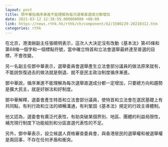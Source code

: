 ```yaml
---
layout: post
title: 鄧中華指循序漸進不能理解為每次選舉直選成分都增加
date: 2021-03-12 12:38:59.000000000 +08:00
link: https://news.rthk.hk/rthk/ch/component/k2/1580229-20210312.htm
categories: rthk
---
```


在北京，港澳辦副主任張曉明表示，這次人大決定沒有改動《基本法》第45條和第68條一個字和一個標點符號，當中確立特首和立法會選舉最終達至普選的目標，不會改變。

另一名副主任鄧中華表示，選舉委員會選舉產生立法會部分議員的做法原來就有，不能説恢復過去的做法就是倒退、就不是民主政治制度循序漸進。

鄧中華說，循序漸進不能理解為每次選舉直選成分都一定增加，只要總方向和趨勢是擴大民主，就是好辦法和好制度。

鄧中華解釋，選委會產生特首和立法會部分議員，使特首和立法會在選民基礎上有共同點，有利行政和立法的順暢溝通，有利鞏固《基本法》規定的行政主導體制。

他又認為，選委會有廣泛代表性，有助突破某個界別、地區、團體的利益局限性，補充現行制度下功能組別和分區直選代表性的不足。

另外，鄧中華表示，設立候選人資格審查委員會，與香港居民的選舉權和被選舉權是兩回事，不存在任何矛盾和衝突。
